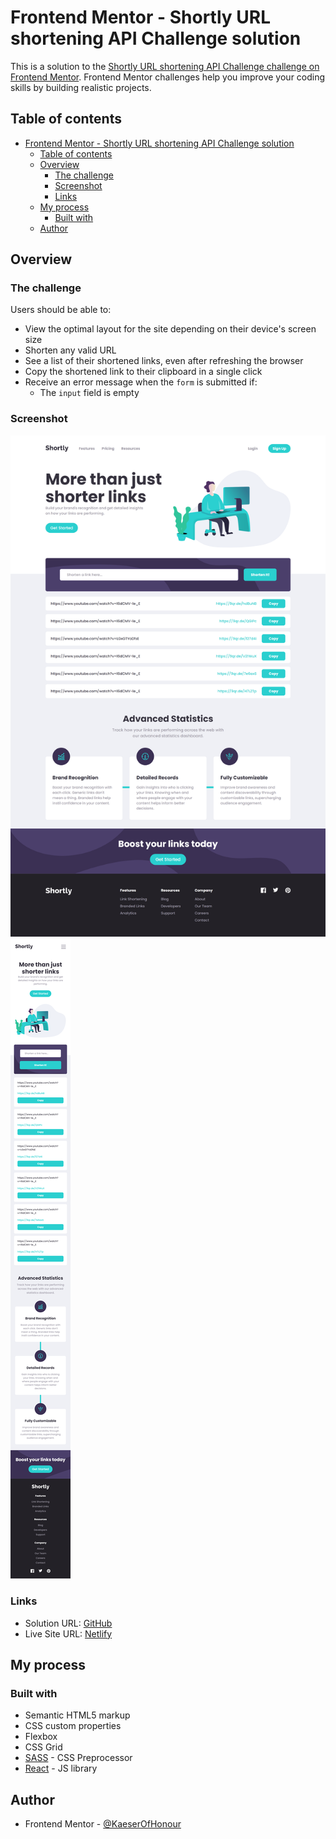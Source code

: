# Frontend Mentor - Shortly URL shortening API Challenge solution

This is a solution to the [Shortly URL shortening API Challenge challenge on Frontend Mentor](https://www.frontendmentor.io/challenges/url-shortening-api-landing-page-2ce3ob-G). Frontend Mentor challenges help you improve your coding skills by building realistic projects.

## Table of contents

- [Frontend Mentor - Shortly URL shortening API Challenge solution](#frontend-mentor---shortly-url-shortening-api-challenge-solution)
  - [Table of contents](#table-of-contents)
  - [Overview](#overview)
    - [The challenge](#the-challenge)
    - [Screenshot](#screenshot)
    - [Links](#links)
  - [My process](#my-process)
    - [Built with](#built-with)
  - [Author](#author)

## Overview

### The challenge

Users should be able to:

-   View the optimal layout for the site depending on their device's screen size
-   Shorten any valid URL
-   See a list of their shortened links, even after refreshing the browser
-   Copy the shortened link to their clipboard in a single click
-   Receive an error message when the `form` is submitted if:
    -   The `input` field is empty

### Screenshot

![](./Screenshoots/Large.png)
![](./Screenshoots/Small.png)

### Links

-   Solution URL: [GitHub](https://github.com/KaeserOfHonour/Shortly)
-   Live Site URL: [Netlify](https://smug-shortly.netlify.app)

## My process

### Built with

-   Semantic HTML5 markup
-   CSS custom properties
-   Flexbox
-   CSS Grid
-   [SASS](https://sass-lang.com/) - CSS Preprocessor
-   [React](https://reactjs.org/) - JS library

## Author

-   Frontend Mentor - [@KaeserOfHonour](https://www.frontendmentor.io/profile/KaeserOfHonour)
